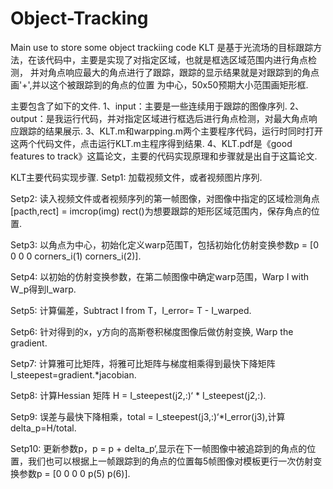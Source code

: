 # Object-Tracking
Main use to store some object trackiing code 
KLT 是基于光流场的目标跟踪方法，在该代码中，主要是实现了对指定区域，也就是框选区域范围内进行角点检测，
并对角点响应最大的角点进行了跟踪，跟踪的显示结果就是对跟踪到的角点画'+',并以这个被跟踪到的角点的位置
为中心，50x50预期大小范围画矩形框.

主要包含了如下的文件.
       1、input：主要是一些连续用于跟踪的图像序列.
       2、output：是我运行代码，并对指定区域进行框选后进行角点检测，对最大角点响应跟踪的结果展示.
       3、KLT.m和warpping.m两个主要程序代码，运行时同时打开这两个代码文件，点击运行KLT.m主程序得到结果.
       4、KLT.pdf是《good features to track》这篇论文，主要的代码实现原理和步骤就是出自于这篇论文.
       
KLT主要代码实现步骤.
Setp1:  加载视频文件，或者视频图片序列.

Setp2:  读入视频文件或者视频序列的第一帧图像，对图像中指定的区域检测角点  [pacth,rect] = imcrop(img)  rect()为想要跟踪的矩形区域范围内，保存角点的位置.

Setp3:  以角点为中心，初始化定义warp范围T，包括初始化仿射变换参数p = [0 0 0 0 corners_i(1) corners_i(2)].

Setp4:  以初始的仿射变换参数，在第二帧图像中确定warp范围，Warp I with W_p得到I_warp.

Setp5:  计算偏差，Subtract I from T，I_error= T - I_warped.

Setp6:  针对得到的x，y方向的高斯卷积梯度图像后做仿射变换, Warp the gradient.

Setp7:  计算雅可比矩阵，将雅可比矩阵与梯度相乘得到最快下降矩阵 I_steepest=gradient.*jacobian.

Setp8:  计算Hessian 矩阵 H =  I_steepest(j2,:)‘ * I_steepest(j2,:).

Setp9:  误差与最快下降相乘，total = I_steepest(j3,:)‘*I_error(j3),计算delta_p=H/total.

Setp10:  更新参数p，p = p + delta_p‘,显示在下一帧图像中被追踪到的角点的位置，我们也可以根据上一帧跟踪到的角点的位置每5帧图像对模板更行一次仿射变换参数p = [0 0 0 0 p(5) p(6)].

